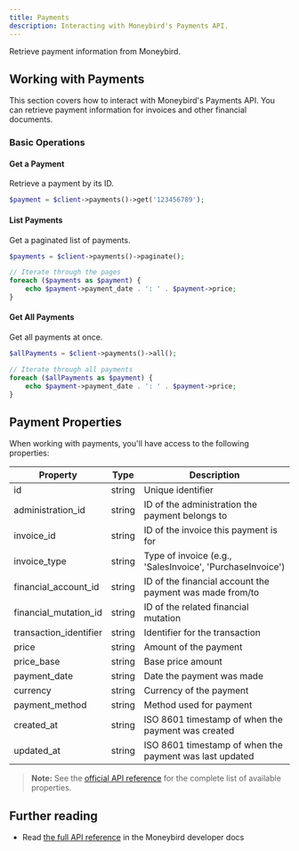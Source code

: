 ```yaml
---
title: Payments
description: Interacting with Moneybird's Payments API.
---
```


Retrieve payment information from Moneybird.

## Working with Payments

This section covers how to interact with Moneybird's Payments API. You can retrieve payment information for invoices and other financial documents.

### Basic Operations

#### Get a Payment

Retrieve a payment by its ID.

```php
$payment = $client->payments()->get('123456789');
```

#### List Payments

Get a paginated list of payments.

```php
$payments = $client->payments()->paginate();

// Iterate through the pages
foreach ($payments as $payment) {
    echo $payment->payment_date . ': ' . $payment->price;
}
```

#### Get All Payments

Get all payments at once.

```php
$allPayments = $client->payments()->all();

// Iterate through all payments
foreach ($allPayments as $payment) {
    echo $payment->payment_date . ': ' . $payment->price;
}
```

## Payment Properties

When working with payments, you'll have access to the following properties:

| Property | Type | Description |
|----------|------|-------------|
| id | string | Unique identifier |
| administration_id | string | ID of the administration the payment belongs to |
| invoice_id | string | ID of the invoice this payment is for |
| invoice_type | string | Type of invoice (e.g., 'SalesInvoice', 'PurchaseInvoice') |
| financial_account_id | string | ID of the financial account the payment was made from/to |
| financial_mutation_id | string | ID of the related financial mutation |
| transaction_identifier | string | Identifier for the transaction |
| price | string | Amount of the payment |
| price_base | string | Base price amount |
| payment_date | string | Date the payment was made |
| currency | string | Currency of the payment |
| payment_method | string | Method used for payment |
| created_at | string | ISO 8601 timestamp of when the payment was created |
| updated_at | string | ISO 8601 timestamp of when the payment was last updated |

> **Note:** See the [official API reference](https://developer.moneybird.com/api/payments/) for the complete list of available properties.

## Further reading

- Read [the full API reference](https://developer.moneybird.com/api/payments/) in the Moneybird developer docs

